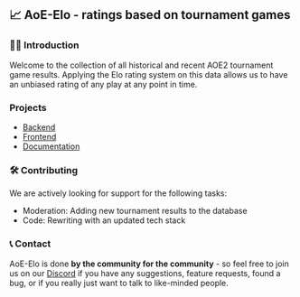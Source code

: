 ## 📈 AoE-Elo - ratings based on tournament games 

### 🙋‍♀️ Introduction
Welcome to the collection of all historical and recent AOE2 tournament game results.
Applying the Elo rating system on this data allows us to have an unbiased rating of any play at any point in time.    

### Projects

- [Backend](https://github.com/aoe-elo/aoe-elo-backend)
- [Frontend](https://github.com/aoe-elo/aoe-elo-frontend)
- [Documentation](https://aoe-elo.github.io/docs/)

### 🛠️ Contributing

We are actively looking for support for the following tasks:
- Moderation: Adding new tournament results to the database
- Code: Rewriting with an updated tech stack

### 📞 Contact
AoE-Elo is done **by the community for the community** - so feel free to join us on our [Discord](https://discord.gg/hZzheB2kVE) if you have any suggestions, feature requests, found a bug, or if you really just want to talk to like-minded people.

<!-- ### 👩‍💻 News -->
